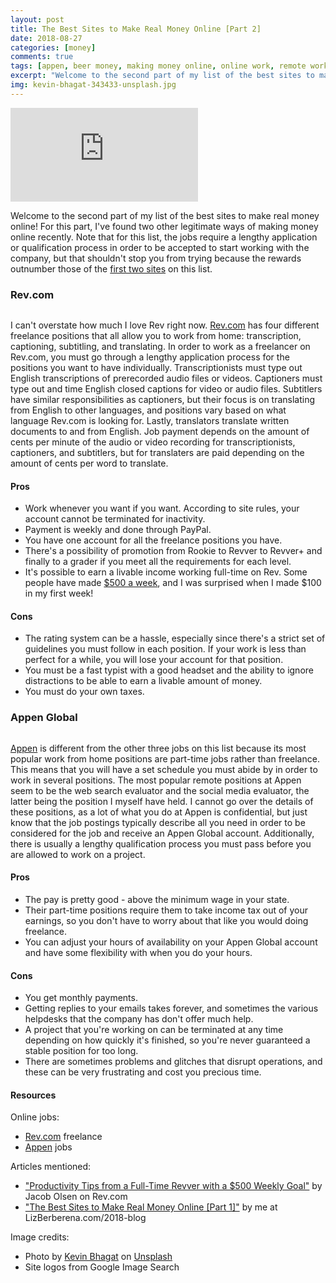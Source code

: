```yaml
---
layout: post
title: The Best Sites to Make Real Money Online [Part 2]
date: 2018-08-27
categories: [money]
comments: true
tags: [appen, beer money, making money online, online work, remote work, rev.com, work from home, working online]
excerpt: "Welcome to the second part of my list of the best sites to make real money online! For this part, I've found two other legitimate ways of making money online recently. Note that for this list, the jobs require a lengthy application or qualification process in order to be accepted to start working with the company, but that shouldn't stop you from trying because the rewards outnumber those of the first two sites on this list."
img: kevin-bhagat-343433-unsplash.jpg
---
```


<iframe class="video" src="https://www.youtube.com/embed/2e-uLBC5k0o" frameborder="0" allow="accelerometer; autoplay; encrypted-media; gyroscope; picture-in-picture" allowfullscreen></iframe>

<p><first-letter>W</first-letter>elcome to the second part of my list of the best sites to make real money online! For this part, I've found two other legitimate ways of making money online recently. Note that for this list, the jobs require a lengthy application or qualification process in order to be accepted to start working with the company, but that shouldn't stop you from trying because the rewards outnumber those of the <a href="{{ site.url }}/2018-blog/posts/the-best-sites-to-make-real-money-online-part-1">first two sites</a> on this list.</p>

<h3>Rev.com</h3>

<img src="{{ site.url }}/img/revlogo.png" alt="" class="img-fluid rightfloat">

<p>I can't overstate how much I love Rev right now. <a href="http://rev.com/freelancers" target="_blank">Rev.com</a> has four different freelance positions that all allow you to work from home: transcription, captioning, subtitling, and translating. In order to work as a freelancer on Rev.com, you must go through a lengthy application process for the positions you want to have individually. Transcriptionists must type out English transcriptions of prerecorded audio files or videos. Captioners must type out and time English closed captions for video or audio files. Subtitlers have similar responsibilities as captioners, but their focus is on translating from English to other languages, and positions vary based on what language Rev.com is looking for. Lastly, translators translate written documents to and from English. Job payment depends on the amount of cents per minute of the audio or video recording for transcriptionists, captioners, and subtitlers, but for translaters are paid depending on the amount of cents per word to translate.</p>

<h4>Pros</h4>

<ul>
	<li>Work whenever you want if you want. According to site rules, your account cannot be terminated for inactivity.</li>
	<li>Payment is weekly and done through PayPal.</li>
	<li>You have one account for all the freelance positions you have.</li>
	<li>There's a possibility of promotion from Rookie to Revver to Revver+ and finally to a grader if you meet all the requirements for each level.</li>
	<li>It's possible to earn a livable income working full-time on Rev. Some people have made <a href="https://www.rev.com/blog/productivity-tips-full-time-revver/" target="_blank">$500 a week</a>, and I was surprised when I made $100 in my first week!</li>
</ul>

<h4>Cons</h4>

<ul>
	<li>The rating system can be a hassle, especially since there's a strict set of guidelines you must follow in each position. If your work is less than perfect for a while, you will lose your account for that position.</li>
	<li>You must be a fast typist with a good headset and the ability to ignore distractions to be able to earn a livable amount of money. </li>
	<li>You must do your own taxes.</li>
</ul>

<h3>Appen Global</h3>

<img src="{{ site.url }}/img/appenlogo.png" alt="" class="img-fluid leftfloat">

<p><a href="https://join.appen.com/" target="_blank">Appen</a> is different from the other three jobs on this list because its most popular work from home positions are part-time jobs rather than freelance. This means that you will have a set schedule you must abide by in order to work in several positions. The most popular remote positions at Appen seem to be the web search evaluator and the social media evaluator, the latter being the position I myself have held. I cannot go over the details of these positions, as a lot of what you do at Appen is confidential, but just know that the job postings typically describe all you need in order to be considered for the job and receive an Appen Global account. Additionally, there is usually a lengthy qualification process you must pass before you are allowed to work on a project.</p>

<h4>Pros</h4>

<ul>
	<li>The pay is pretty good - above the minimum wage in your state.</li>
	<li>Their part-time positions require them to take income tax out of your earnings, so you don't have to worry about that like you would doing freelance.</li>
	<li>You can adjust your hours of availability on your Appen Global account and have some flexibility with when you do your hours.</li>
</ul>

<h4>Cons</h4>

<ul>
	<li>You get monthly payments.</li>
	<li>Getting replies to your emails takes forever, and sometimes the various helpdesks that the company has don't offer much help.</li>
	<li>A project that you're working on can be terminated at any time depending on how quickly it's finished, so you're never guaranteed a stable position for too long.</li>
	<li>There are sometimes problems and glitches that disrupt operations, and these can be very frustrating and cost you precious time.</li>
</ul>

<h4>Resources</h4>

<p>Online jobs:</p>

<ul>
	<li><a href="http://rev.com/freelancers" target="_blank">Rev.com</a> freelance</li>
	<li><a href="http://join.appen.com" target="_blank">Appen</a> jobs</li>
</ul>

<p>Articles mentioned:</p>

<ul>
	<li><a href="https://www.rev.com/blog/productivity-tips-full-time-revver/" target="_blank">"Productivity Tips from a Full-Time Revver with a $500 Weekly Goal"</a> by Jacob Olsen on Rev.com</li>
	<li><a href="{{ site.url }}/2018-blog/posts/the-best-sites-to-make-real-money-online-part-1">"The Best Sites to Make Real Money Online [Part 1]"</a> by me at LizBerberena.com/2018-blog</li>
</ul>

<p>Image credits:</p>

<ul>
	<li>Photo by <a href="https://unsplash.com/photos/zNRITe8NPqY?utm_source=unsplash&amp;utm_medium=referral&amp;utm_content=creditCopyText" target="_blank">Kevin Bhagat</a> on <a href="https://unsplash.com/search/photos/portfolio?utm_source=unsplash&amp;utm_medium=referral&amp;utm_content=creditCopyText" target="_blank">Unsplash</a></li>
	<li>Site logos from Google Image Search</li>
</ul>
